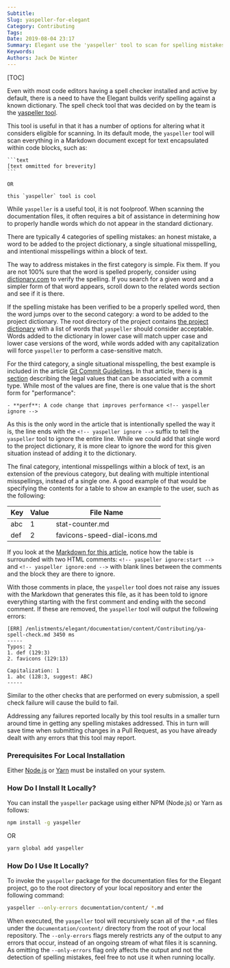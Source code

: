 ```yaml
---
Subtitle:
Slug: yaspeller-for-elegant
Category: Contributing
Tags:
Date: 2019-08-04 23:17
Summary: Elegant use the 'yaspeller' tool to scan for spelling mistakes.  This article gives more information about the tool and how to run it locally.
Keywords:
Authors: Jack De Winter
---
```


[TOC]

Even with most code editors having a spell checker installed and active by default, there is a
need to have the Elegant builds verify spelling against a known dictionary. The spell check
tool that was decided on by the team is the
[yaspeller tool](https://github.com/hcodes/yaspeller).

This tool is useful in that it has a number of options for altering what it considers eligible
for scanning. In its default mode, the `yaspeller` tool will scan everything in a Markdown
document except for text encapsulated within code blocks, such as:

````text
```text
[text ommitted for breverity]
```

OR

this `yaspeller` tool is cool

````

While `yaspeller` is a useful tool, it is not foolproof. When scanning the documentation
files, it often requires a bit of assistance in determining how to properly handle words which
do not appear in the standard dictionary.

There are typically 4 categories of spelling mistakes: an honest mistake, a word to be added
to the project dictionary, a single situational misspelling, and intentional misspellings
within a block of text.

The way to address mistakes in the first category is simple. Fix them. If you are not 100%
sure that the word is spelled properly, consider using
[dictionary.com](https://www.dictionary.com/) to verify the spelling. If you search for a
given word and a simpler form of that word appears, scroll down to the related words section
and see if it is there.

If the spelling mistake has been verified to be a properly spelled word, then the word jumps
over to the second category: a word to be added to the project dictionary. The root directory
of the project contains
[the project dictionary](https://github.com/Pelican-Elegant/elegant/blob/master/.yaspeller.json)
with a list of words that `yaspeller` should consider acceptable. Words added to the
dictionary in lower case will match upper case and lower case versions of the word, while words
added with any capitalization will force `yaspeller` to perform a case-sensitive match.

For the third category, a single situational misspelling, the best example is included in the
article [Git Commit Guidelines]({filename}./git-commit-guidelines.md).
In that article, there is [a section]({filename}./git-commit-guidelines.md#type) describing the
legal values that can be associated with a commit type. While most of the values are fine,
there is one value that is the short form for "performance":

```text
- **perf**: A code change that improves performance <!-- yaspeller ignore -->
```

As this is the only word in the article that is intentionally spelled the way it is, the
line ends with the `<!-- yaspeller ignore -->` suffix to tell the `yaspeller` tool to ignore
the entire line. While we could add that single word to the project dictionary, it is more
clear to ignore the word for this given situation instead of adding it to the dictionary.

The final category, intentional misspellings within a block of text, is an extension of the
previous category, but dealing with multiple intentional misspellings, instead of a single
one. A good example of that would be specifying the contents for a table to show an example
to the user, such as the following:

<!-- yaspeller ignore:start -->

| Key | Value | File Name                    |
| --- | ----- | ---------------------------- |
| abc | 1     | stat-counter.md              |
| def | 2     | favicons-speed-dial-icons.md |

<!-- yaspeller ignore:end -->

If you look at the [Markdown for this article]({static}/Contributing/ya-spell-check.md),
notice how the table is surrounded with two HTML comments:
`<!-- yaspeller ignore:start -->` and `<!-- yaspeller ignore:end -->` with blank lines between
the comments and the block they are there to ignore.

With those comments in place, the `yaspeller` tool does not raise any issues with the Markdown
that generates this file, as it has been told to ignore everything starting with the first
comment and ending with the second comment. If these are removed, the `yaspeller` tool will
output the following errors:

```text
[ERR] /enlistments/elegant/documentation/content/Contributing/ya-spell-check.md 3450 ms
-----
Typos: 2
1. def (129:3)
2. favicons (129:13)

Capitalization: 1
1. abc (128:3, suggest: ABC)
-----
```

Similar to the other checks that are performed on every submission, a spell check failure will
cause the build to fail.

Addressing any failures reported locally by this tool results in a smaller turn around time in
getting any spelling mistakes addressed. This in turn will save time when submitting changes
in a Pull Request, as you have already dealt with any errors that this tool may report.

### Prerequisites For Local Installation

Either [Node.js](https://nodejs.org/en/download/) or
[Yarn](https://yarnpkg.com/en/docs/install) must be installed on your system.

### How Do I Install It Locally?

You can install the `yaspeller` package using either NPM (Node.js) or Yarn as follows:

```bash
npm install -g yaspeller
```

OR

```bash
yarn global add yaspeller
```

### How Do I Use It Locally?

To invoke the `yaspeller` package for the documentation files for the Elegant project, go to
the root directory of your local repository and enter the following command:

```bash
yaspeller --only-errors documentation/content/ *.md
```

When executed, the `yaspeller` tool will recursively scan all of the `*.md` files under the
`documentation/content/` directory from the root of your local repository. The `--only-errors`
flags merely restricts any of the output to any errors that occur, instead of an ongoing stream
of what files it is scanning. As omitting the `--only-errors` flag only affects the output
and not the detection of spelling mistakes, feel free to not use it when running locally.
